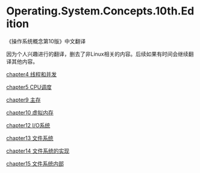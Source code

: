 # Operating.System.Concepts.10th.Edition
《操作系统概念第10版》中文翻译

因为个人兴趣进行的翻译，删去了非Linux相关的内容。后续如果有时间会继续翻译其他内容。

[chapter4 线程和并发](Operating.System.Concepts中文/part%20two/chapter%204%20线程和并发/线程和并发.md)

[chapter5 CPU调度](Operating.System.Concepts中文/part%20two/chapter%205%20CPU调度/CPU调度.md)

[chapter9 主存](Operating.System.Concepts中文/part%20four/chapter%209%20主存/主存.md)

[chapter10 虚拟内存](Operating.System.Concepts中文/part%20four/chapter%2010%20虚拟内存/虚拟内存.md)

[chapter12 I/O系统](Operating.System.Concepts中文/part%20five/chapter%2012%20IO系统/IO系统.md)

[chapter13 文件系统](Operating.System.Concepts中文/part%20six/chapter%2013%20文件系统/文件系统.md)

[chapter14 文件系统的实现](Operating.System.Concepts中文/part%20six/chapter%2014%20文件系统的实现/文件系统的实现.md)

[chapter15 文件系统内部](Operating.System.Concepts中文/part%20six/chapter%2015%20文件系统内部/文件系统内部.md)

